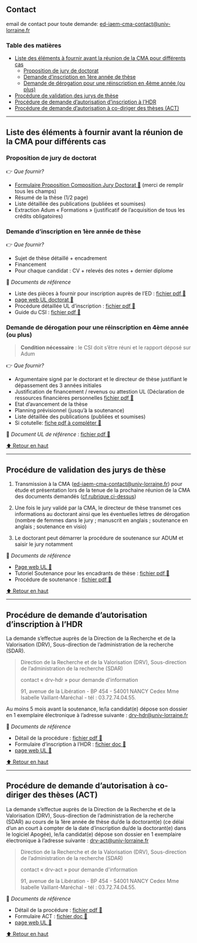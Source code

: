 ## Contact
email de contact pour toute demande: [ed-iaem-cma-contact@univ-lorraine.fr](mailto:ed-iaem-cma-contact@univ-lorraine.fr)

<!-- START doctoc generated TOC please keep comment here to allow auto update -->
<!-- DON'T EDIT THIS SECTION, INSTEAD RE-RUN doctoc TO UPDATE -->
### Table des matières

- [Liste des éléments à fournir avant la réunion de la CMA pour différents cas](#liste-des-%C3%A9l%C3%A9ments-%C3%A0-fournir-avant-la-r%C3%A9union-de-la-cma-pour-diff%C3%A9rents-cas)
  - [Proposition de jury de doctorat](#proposition-de-jury-de-doctorat)
  - [Demande d’inscription en 1ère année de thèse](#demande-dinscription-en-1%C3%A8re-ann%C3%A9e-de-th%C3%A8se)
  - [Demande de dérogation pour une réinscription en 4ème année (ou plus)](#demande-de-d%C3%A9rogation-pour-une-r%C3%A9inscription-en-4%C3%A8me-ann%C3%A9e-ou-plus)
- [Procédure de validation des jurys de thèse](#proc%C3%A9dure-de-validation-des-jurys-de-th%C3%A8se)
- [Procédure de demande d’autorisation d’inscription à l’HDR](#proc%C3%A9dure-de-demande-dautorisation-dinscription-%C3%A0-lhdr)
- [Procédure de demande d’autorisation à co-diriger des thèses (ACT)](#proc%C3%A9dure-de-demande-dautorisation-%C3%A0-co-diriger-des-th%C3%A8ses-act)

<!-- END doctoc generated TOC please keep comment here to allow auto update -->

---

## Liste des éléments à fournir avant la réunion de la CMA pour différents cas

### Proposition de jury de doctorat
👉  *Que fournir?*
- [Formulaire Proposition Composition Jury Doctorat 🔗](/assets/formulaire_cma_jury_these.xlsx) (merci de remplir tous les champs)
- Résumé de la thèse (1/2 page)
- Liste détaillée des publications (publiées et soumises)
- Extraction Adum « Formations » (justificatif de l’acquisition de tous les crédits obligatoires)

### Demande d’inscription en 1ère année de thèse
👉  *Que fournir?*
- Sujet de thèse détaillé + encadrement
- Financement
- Pour chaque candidat : CV + relevés des notes + dernier diplome

📂 *Documents de référence*
- Liste des pièces à fournir pour inscription auprès de l’ED : [fichier pdf 🔗](https://doctorat.univ-lorraine.fr/sites/default/files/user/futurs%20doctorants/inscriptions/Liste%20pi%C3%A8ce%20inscription%20MAJ%201A03072025.pdf) 
- [page web UL doctorat 🔗](https://doctorat.univ-lorraine.fr/fr/futurs-doctorants/candidater)
- Procédure détaillée UL d’inscription : [fichier pdf 🔗](https://doctorat.univ-lorraine.fr/sites/default/files/documents/FR/guide_inscription.pdf)
- Guide du CSI : [fichier pdf 🔗](http://doctorat.univ-lorraine.fr/sites/default/files/user/etre-doctorant/CSI/guide_csi.pdf)

### Demande de dérogation pour une réinscription en 4ème année (ou plus)

> **Condition nécessaire** : le CSI doit s’être réuni et le rapport déposé sur Adum

👉 *Que fournir?*
- Argumentaire signé par le doctorant et le directeur de thèse justifiant le dépassement des 3 années initiales
- Justification de financement / revenus ou attestion UL (Déclaration de ressources financières personnelles [fichier pdf 🔗](https://doctorat.univ-lorraine.fr/sites/default/files/documents/FR/UL_declaration_ressources_personnelles_form.pdf)
- Etat d’avancement de la thèse
- Planning prévisionnel (jusqu’à la soutenance)
- Liste détaillée des publications (publiées et soumises)
- Si cotutelle: [fiche pdf à compléter 🔗](https://doctorat.univ-lorraine.fr/sites/default/files/user/international/Fiche%20de%20suivi%20cotutelle.pdf)

📂 *Document UL de référence* : [fichier pdf 🔗](https://doctorat.univ-lorraine.fr/sites/default/files/documents/FR/Liste_pieces_derogatoire.pdf)

[⬆️ Retour en haut](#table-des-matières)

---

## Procédure de validation des jurys de thèse

1. Transmission à la CMA (<ed-iaem-cma-contact@univ-lorraine.fr>) pour étude et présentation lors de la tenue de la prochaine réunion de la CMA des documents demandés ([cf rubrique ci-dessus](#liste-des-éléments-à-fournir-avant-la-réunion-de-la-cma-pour-différents-cas))

2. Une fois le jury validé par la CMA, le directeur de thèse transmet ces informations au doctorant ainsi que les éventuelles lettres de dérogation (nombre de femmes dans le jury ; manuscrit en anglais ; soutenance en anglais ; soutenance en visio)

3. Le doctorant peut démarrer la procédure de soutenance sur ADUM et saisir le jury notamment

📂 *Documents de référence*
- [Page web UL 🔗](https://doctorat.univ-lorraine.fr/fr/etre-doctorant/soutenance-dematerialisee)
- Tutoriel Soutenance pour les encadrants de thèse : [fichier pdf 🔗](https://doctorat.univ-lorraine.fr/sites/default/files/user/encadrants/ressources/PAP_SOUTENANCES_DIR_THESE.pdf)
- Procédure de soutenance : [fichier pdf 🔗](https://doctorat.univ-lorraine.fr/sites/default/files/user/etre-doctorant/soutenance/Proc%C3%A9dure%20d%C3%A9taill%C3%A9e_Soutenance%20MAJ%2008022024.pdf)

[⬆️ Retour en haut](#table-des-matières)

---

## Procédure de demande d’autorisation d’inscription à l’HDR

La demande s’effectue auprès de la Direction de la Recherche et de la Valorisation (DRV), Sous-direction de l’administration de la recherche (SDAR).
> Direction de la Recherche et de la Valorisation (DRV), Sous-direction de l’administration de la recherche (SDAR)
> 
> contact « drv-hdr » pour demande d'information
> 
> 91, avenue de la Libération - BP 454 - 54001 NANCY Cedex
Mme Isabelle Vaillant-Maréchal - tél : 03.72.74.04.55.

Au moins 5 mois avant la soutenance, le/la candidat(e) dépose son dossier en 1 exemplaire électronique à l’adresse suivante : <drv-hdr@univ-lorraine.fr>

📂 *Documents de référence*
- Détail de la procédure : [fichier pdf 🔗](https://doctorat.univ-lorraine.fr/sites/default/files/user/encadrants/ressources/Proc%C3%A9dure_HDR_MAJ-CS-18_02_2021_01-07-2021.pdf)
- Formulaire d’inscription à l’HDR : [fichier doc 🔗](https://doctorat.univ-lorraine.fr/sites/default/files/user/encadrants/ressources/Formulaire%20d'inscription_HDR_CS-25_02_2025.doc)
- [page web UL 🔗](https://doctorat.univ-lorraine.fr/fr/etre-encadrant/candidater-lact-ou-lhdr)

[⬆️ Retour en haut](#table-des-matières)

---

## Procédure de demande d’autorisation à co-diriger des thèses (ACT)

La demande s’effectue auprès de la Direction de la Recherche et de la Valorisation (DRV), Sous-direction de l’administration de la recherche (SDAR) au cours de la 1ère année de thèse du/de la doctorant(e)
(ce délai d’un an court à compter de la date d’inscription du/de la doctorant(e) dans le logiciel Apogée), le/la candidat(e) dépose son dossier en 1 exemplaire électronique à l’adresse suivante : <drv-act@univ-lorraine.fr>

> Direction de la Recherche et de la Valorisation (DRV), Sous-direction de l’administration de la recherche (SDAR)
> 
> contact « drv-act » pour demande d'information
> 
> 91, avenue de la Libération - BP 454 - 54001 NANCY Cedex
Mme Isabelle Vaillant-Maréchal - tél : 03.72.74.04.55.

📂 *Documents de référence*
- Détail de la procédure : [fichier pdf 🔗](https://doctorat.univ-lorraine.fr/sites/default/files/user/encadrants/ressources/Proc%C3%A9dure_ACT_01-07-2021.pdf)
- Formulaire ACT : [fichier doc 🔗](https://doctorat.univ-lorraine.fr/sites/default/files/user/encadrants/ressources/Formulaire_ACT_01-07-2021.doc)
- [page web UL 🔗](https://doctorat.univ-lorraine.fr/fr/etre-encadrant/candidater-lact-ou-lhdr)

[⬆️ Retour en haut](#table-des-matières)

